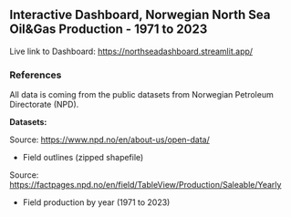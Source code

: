 ## Interactive Dashboard, Norwegian North Sea Oil&Gas Production - 1971 to 2023
Live link to Dashboard: https://northseadashboard.streamlit.app/

### References
All data is coming from the public datasets from Norwegian Petroleum Directorate (NPD).

**Datasets:**

Source: https://www.npd.no/en/about-us/open-data/
- Field outlines (zipped shapefile)

Source: https://factpages.npd.no/en/field/TableView/Production/Saleable/Yearly
- Field production by year (1971 to 2023)
